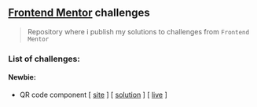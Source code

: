 ## [Frontend Mentor](https://www.frontendmentor.io/) challenges
>Repository where i publish my solutions to challenges from `Frontend Mentor`

### List of challenges:
#### Newbie:
- QR code component [ [site](https://www.frontendmentor.io/challenges/qr-code-component-iux_sIO_H) ] [ [solution](https://github.com/Michal-Majchrzak/front-end-challenges/tree/master/newbie/qr-code-component-main) ] [ [live](./live/index.html) ]
